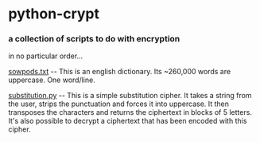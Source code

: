 # python-crypt
### a collection of scripts to do with encryption

in no particular order...

[sowpods.txt](./sowpods.txt)
 -- This is an english dictionary. Its ~260,000 words are uppercase. One word/line.

[substitution.py](./substitution.py)
 -- This is a simple substitution cipher. It takes a string from the user,
 strips the punctuation and forces it into uppercase. It then transposes
 the characters and returns the ciphertext in blocks of 5 letters.
 It's also possible to decrypt a ciphertext that has been encoded with this cipher.
